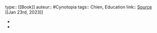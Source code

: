 type:: [[Book]]
auteur:: #Cynotopia 
tags:: Chien, Education
link:: [Source](https://www.thebookedition.com/fr/objectif-cavaletti-p-365902.html)
[[Jan 23rd, 2023]]

-
-